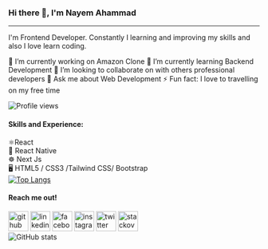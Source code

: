 ### Hi there 👋, I'm Nayem Ahammad
<hr/>
I'm Frontend Developer. Constantly I learning and improving my skills and also I love learn coding.

🔭 I’m currently working on Amazon Clone 
🌱 I’m currently learning Backend Development 
👯 I’m looking to collaborate on with others professional developers 
💬 Ask me about Web Development 
⚡ Fun fact: I love to travelling on my free time 

![Profile views](https://gpvc.arturio.dev/nayem2002)  
#### Skills and Experience:
⚛React<br/>
📱  React Native<br/>
☸ Next Js<br/>
🖥  HTML5 / CSS3 /Tailwind CSS/ Bootstrap<br/>
[![Top Langs](https://github-readme-stats.vercel.app/api/top-langs/?username=nayem2002)](https://github.com/anuraghazra/github-readme-stats)
#### Reach me out!
[<img src='https://cdn.jsdelivr.net/npm/simple-icons@3.0.1/icons/github.svg' alt='github' height='40'>](https://github.com/nayem2002)  [<img src='https://cdn.jsdelivr.net/npm/simple-icons@3.0.1/icons/linkedin.svg' alt='linkedin' height='40'>](https://www.linkedin.com/in/nayem-ahammad/)  [<img src='https://cdn.jsdelivr.net/npm/simple-icons@3.0.1/icons/facebook.svg' alt='facebook' height='40'>](https://www.facebook.com/nayemahammad2)  [<img src='https://cdn.jsdelivr.net/npm/simple-icons@3.0.1/icons/instagram.svg' alt='instagram' height='40'>](https://www.instagram.com/__nayem__ahammad__/)  [<img src='https://cdn.jsdelivr.net/npm/simple-icons@3.0.1/icons/twitter.svg' alt='twitter' height='40'>](https://twitter.com/nayem__ahammad)  [<img src='https://cdn.jsdelivr.net/npm/simple-icons@3.0.1/icons/stackoverflow.svg' alt='stackoverflow' height='40'>](https://stackoverflow.com/users/17228519)  
![GitHub stats](https://github-readme-stats.vercel.app/api?username=nayem2002&show_icons=true)  

